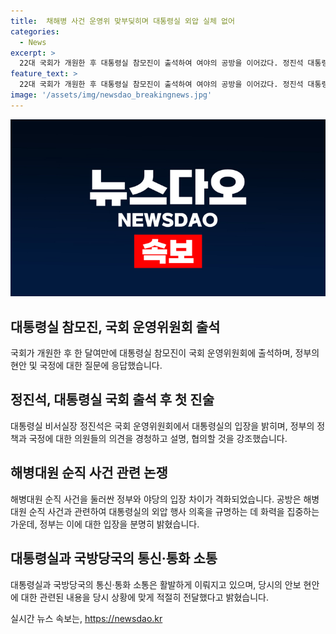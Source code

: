 ```yaml
---
title:  채해병 사건 운영위 맞부딪히며 대통령실 외압 실체 없어
categories:
  - News
excerpt: >
  22대 국회가 개원한 후 대통령실 참모진이 출석하여 여야의 공방을 이어갔다. 정진석 대통령비서실장은 해병대원 순직 사건과 관련해 외압 의혹에 대해 직설적으로 답변하며 대통령의 거부권 행사를 강조했다. 야당은 대통령실의 외압 의혹을 규명하기 위해 화력을 집중했고, 김태효 국가안보실 1차장에게 대통령의 격노 여부를 물었으나 단호한 답변은 얻지 못했다. 요원한 대통령실과 국방당국의 통신·통화 소통에 대한언쟁도 이어졌다.
feature_text: >
  22대 국회가 개원한 후 대통령실 참모진이 출석하여 여야의 공방을 이어갔다. 정진석 대통령비서실장은 해병대원 순직 사건과 관련해 외압 의혹에 대해 직설적으로 답변하며 대통령의 거부권 행사를 강조했다. 야당은 대통령실의 외압 의혹을 규명하기 위해 화력을 집중했고, 김태효 국가안보실 1차장에게 대통령의 격노 여부를 물었으나 단호한 답변은 얻지 못했다. 요원한 대통령실과 국방당국의 통신·통화 소통에 대한언쟁도 이어졌다.
image: '/assets/img/newsdao_breakingnews.jpg'
---
```


<p><img src="/assets/img/newsdao_breakingnews.jpg" alt="firstkoreanews 속보" /></p>

<h2 data-ke-size="size26">대통령실 참모진, 국회 운영위원회 출석</h2>

<p>국회가 개원한 후 한 달여만에 대통령실 참모진이 국회 운영위원회에 출석하며, 정부의 현안 및 국정에 대한 질문에 응답했습니다.</p>

<h2 data-ke-size="size26">정진석, 대통령실 국회 출석 후 첫 진술</h2>

<p>대통령실 비서실장 정진석은 국회 운영위원회에서 대통령실의 입장을 밝히며, 정부의 정책과 국정에 대한 의원들의 의견을 경청하고 설명, 협의할 것을 강조했습니다.</p>

<h2 data-ke-size="size26">해병대원 순직 사건 관련 논쟁</h2>

<p>해병대원 순직 사건을 둘러싼 정부와 야당의 입장 차이가 격화되었습니다. 공방은 해병대원 순직 사건과 관련하여 대통령실의 외압 행사 의혹을 규명하는 데 화력을 집중하는 가운데, 정부는 이에 대한 입장을 분명히 밝혔습니다.</p>

<h2 data-ke-size="size26">대통령실과 국방당국의 통신·통화 소통</h2>

<p>대통령실과 국방당국의 통신·통화 소통은 활발하게 이뤄지고 있으며, 당시의 안보 현안에 대한 관련된 내용을 당시 상황에 맞게 적절히 전달했다고 밝혔습니다.</p>
실시간 뉴스 속보는, <a href="https://newsdao.kr" rel="dofollow">https://newsdao.kr</a>


